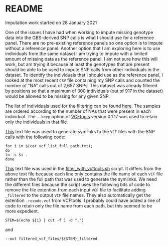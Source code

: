 # README
Imputation work started on 28 January 2021

One of the issues I have had when working to impute missing genotype data into the GBS-derived SNP calls is what I should use for a reference panel. There are no pre-existing reference panels so one option is to impute without a reference panel. Another option that I am exploring here is to use individuals from the same dataset I am trying to impute with a limited amount of missing data as the reference panel. I am not sure how this will work, but am trying it because at least the genotypes that are present should be able to be used to impute SNP calls from other individuals in the dataset. To identify the individuals that I should use as the reference panel, I looked at the most recent ```CSV``` file containing my SNP calls and counted the number of "NA" calls out of 2,657 SNPs. This dataset was already filtered by positions so that a maximum of 300 individuals (out of 917 in the dataset) would be allowed to be missing for any given SNP.

The list of individuals used for the filtering can be found [here](imputation/210128_imputation/samples_to_keep_for_ref_panel_fewer_than_200_missing.txt). The samples are ordered according to the number of NAs that were present in each individual. The ```--keep``` option of [VCFtools](http://vcftools.sourceforge.net/index.html) version 0.1.17 was used to retain only the individuals in that file.

[This](vcf_list_full_path.txt) text file was used to generate symlinks to the ```VCF``` files with the SNP calls with the following code:
```
for i in $(cat vcf_list_full_path.txt); 
do 
ln -s $i .
done
```

[This](imputation/210128_imputation/vcf_list_short.txt) text file was used in the [filter_with_vcftools.sh](filter_with_vcftools.sh) script. It differs from the above text file because each line only contains the file name of each ```VCF``` file rather than the full path that was used to generate the symlinks. We need the different files because the script uses the following bits of code to remove the file extention from each input ```VCF``` file to facilitate adding ```_filtered``` to the output ```VCF``` file names. They also automatically get the extention ```.recode.vcf``` from VCFtools. I probably could have added a line of code to retain only the file name from each path, but this seemed to be more expedient.
```
STEM=$(echo ${i} | cut -f 1 -d ".")
```
and
```
--out filtered_vcf_files/${STEM}_filtered
```
